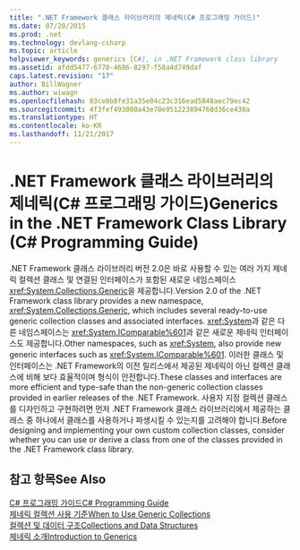 ```yaml
---
title: ".NET Framework 클래스 라이브러리의 제네릭(C# 프로그래밍 가이드)"
ms.date: 07/20/2015
ms.prod: .net
ms.technology: devlang-csharp
ms.topic: article
helpviewer_keywords: generics [C#], in .NET Framework class library
ms.assetid: afdd5477-6770-4686-8297-f58a4d749daf
caps.latest.revision: "17"
author: BillWagner
ms.author: wiwagn
ms.openlocfilehash: 83ce8b8fe31a35e04c23c316ead5848aec79ec42
ms.sourcegitcommit: 4f3fef493080a43e70e951223894768d36ce430a
ms.translationtype: HT
ms.contentlocale: ko-KR
ms.lasthandoff: 11/21/2017
---
```

# <a name="generics-in-the-net-framework-class-library-c-programming-guide"></a><span data-ttu-id="d6e1c-102">.NET Framework 클래스 라이브러리의 제네릭(C# 프로그래밍 가이드)</span><span class="sxs-lookup"><span data-stu-id="d6e1c-102">Generics in the .NET Framework Class Library (C# Programming Guide)</span></span>
<span data-ttu-id="d6e1c-103">.NET Framework 클래스 라이브러리 버전 2.0은 바로 사용할 수 있는 여러 가지 제네릭 컬렉션 클래스 및 연결된 인터페이스가 포함된 새로운 네임스페이스 <xref:System.Collections.Generic>을 제공합니다.</span><span class="sxs-lookup"><span data-stu-id="d6e1c-103">Version 2.0 of the .NET Framework class library provides a new namespace, <xref:System.Collections.Generic>, which includes several ready-to-use generic collection classes and associated interfaces.</span></span> <span data-ttu-id="d6e1c-104"><xref:System>과 같은 다른 네임스페이스는 <xref:System.IComparable%601>과 같은 새로운 제네릭 인터페이스도 제공합니다.</span><span class="sxs-lookup"><span data-stu-id="d6e1c-104">Other namespaces, such as <xref:System>, also provide new generic interfaces such as <xref:System.IComparable%601>.</span></span> <span data-ttu-id="d6e1c-105">이러한 클래스 및 인터페이스는 .NET Framework의 이전 릴리스에서 제공된 제네릭이 아닌 컬렉션 클래스에 비해 보다 효율적이며 형식이 안전합니다.</span><span class="sxs-lookup"><span data-stu-id="d6e1c-105">These classes and interfaces are more efficient and type-safe than the non-generic collection classes provided in earlier releases of the .NET Framework.</span></span> <span data-ttu-id="d6e1c-106">사용자 지정 컬렉션 클래스를 디자인하고 구현하려면 먼저 .NET Framework 클래스 라이브러리에서 제공하는 클래스 중 하나에서 클래스를 사용하거나 파생시킬 수 있는지를 고려해야 합니다.</span><span class="sxs-lookup"><span data-stu-id="d6e1c-106">Before designing and implementing your own custom collection classes, consider whether you can use or derive a class from one of the classes provided in the .NET Framework class library.</span></span>  
  
## <a name="see-also"></a><span data-ttu-id="d6e1c-107">참고 항목</span><span class="sxs-lookup"><span data-stu-id="d6e1c-107">See Also</span></span>  
 [<span data-ttu-id="d6e1c-108">C# 프로그래밍 가이드</span><span class="sxs-lookup"><span data-stu-id="d6e1c-108">C# Programming Guide</span></span>](../../../csharp/programming-guide/index.md)  
 [<span data-ttu-id="d6e1c-109">제네릭 컬렉션 사용 기준</span><span class="sxs-lookup"><span data-stu-id="d6e1c-109">When to Use Generic Collections</span></span>](../../../standard/collections/when-to-use-generic-collections.md)  
 [<span data-ttu-id="d6e1c-110">컬렉션 및 데이터 구조</span><span class="sxs-lookup"><span data-stu-id="d6e1c-110">Collections and Data Structures</span></span>](../../../standard/collections/index.md)  
 [<span data-ttu-id="d6e1c-111">제네릭 소개</span><span class="sxs-lookup"><span data-stu-id="d6e1c-111">Introduction to Generics</span></span>](../../../csharp/programming-guide/generics/introduction-to-generics.md)
